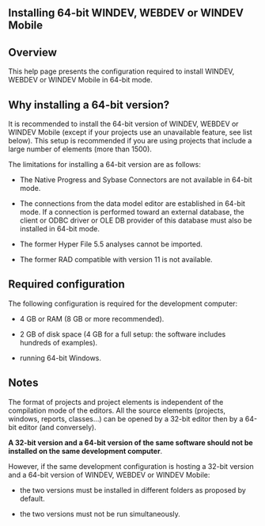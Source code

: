 


## Installing 64-bit WINDEV, WEBDEV or WINDEV Mobile
			



<a name="NOTE1"></a>
<a name="NOTE1_1"></a>


## Overview
<a name="overview_ELTTEXTE000102"></a>
This help page presents the configuration required to install WINDEV, WEBDEV or WINDEV Mobile in 64-bit mode.

<a name="NOTE2"></a>
<a name="NOTE2_1"></a>


## Why installing a 64-bit version?
<a name="why_installing_64bit_version_ELTTEXTE000126"></a>
It is recommended to install the 64-bit version of WINDEV, WEBDEV or WINDEV Mobile (except if your projects use an unavailable feature, see list below). This setup is recommended if you are using projects that include a large number of elements (more than 1500). 

The limitations for installing a 64-bit version are as follows: 

- The Native Progress and Sybase Connectors are not available in 64-bit mode. 

- The connections from the data model editor are established in 64-bit mode. If a connection is performed toward an external database, the client or ODBC driver or OLE DB provider of this database must also be installed in 64-bit mode.

- The former Hyper File 5.5 analyses cannot be imported. 

- The former RAD compatible with version 11 is not available. 




<a name="NOTE3"></a>
<a name="NOTE3_1"></a>


## Required configuration
<a name="required_configuration_ELTTEXTE000150"></a>
The following configuration is required for the development computer: 

- 4 GB or RAM (8 GB or more recommended).

- 2 GB of disk space (4 GB for a full setup: the software includes hundreds of examples).

- running 64-bit Windows.




<a name="NOTE4"></a>
<a name="NOTE4_1"></a>


## Notes
<a name="notes_ELTTEXTE000174"></a>
The format of projects and project elements is independent of the compilation mode of the editors. All the source elements (projects, windows, reports, classes...) can be opened by a 32-bit editor then by a 64-bit editor (and conversely).

**A 32-bit version and a 64-bit version of the same software should not be installed on the same development computer**.

However, if the same development configuration is hosting a 32-bit version and a 64-bit version of WINDEV, WEBDEV or WINDEV Mobile:

- the two versions must be installed in different folders as proposed by default. 

- the two versions must not be run simultaneously.





